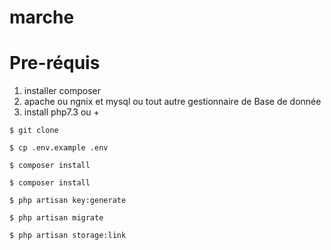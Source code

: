 # marche

# Pre-réquis
1. installer composer
2. apache ou ngnix et mysql ou tout autre gestionnaire de Base de donnée
3. install php7.3 ou +

 ```
 $ git clone 
 ```


 ```
 $ cp .env.example .env
 ```

 
 ```
 $ composer install
 ```

 ```
 $ composer install
 ```

 ```
 $ php artisan key:generate
 ```

 ```
 $ php artisan migrate
 ```

 ```
 $ php artisan storage:link
 ```
 
